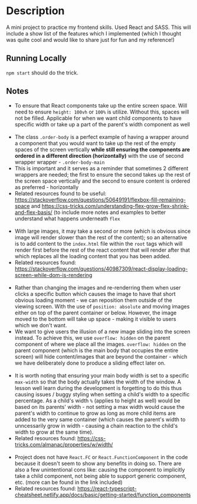 # Description

A mini project to practice my frontend skills. Used React and SASS. This will include a show list of the features which I implemented (which I thought was quite cool and would like to share just for fun and my reference!)

## Running Locally

`npm start` should do the trick.

## Notes

- To ensure that React components take up the entire screen space. Will need to ensure `height: 100vh` or `100%` is utilize. Without this, spaces will not be filled. Applicable for when we want child components to have specific width or take up a part of the parent's width component as well<br /><br />
- The class `.order-body` is a perfect example of having a wrapper around a component that you would want to take up the rest of the empty spaces of the screen vertically <b>while still ensuring the components are ordered in a different direction (horizontally)</b> with the use of second wrapper wrapper - `.order-body-main`
- This is important and it serves as a reminder that sometimes 2 different wrappers are needed; the first to ensure the second takes up the rest of the screen space vertically and the second to ensure content is ordered as preferred - horizontally
- Related resources found to be useful: https://stackoverflow.com/questions/50649191/flexbox-fill-remaining-space and https://css-tricks.com/understanding-flex-grow-flex-shrink-and-flex-basis/ (to include more notes and examples to better understand what happens underneath `flex`<br /><br />
- With large images, it may take a second or more (which is obvious since image will render slower than the rest of the content); so an alternative is to add content to the `index.html` file within the `root` tags which will render first before the rest of the react content that will render after that which replaces all the loading content that you has been added.
- Related resources found: https://stackoverflow.com/questions/40987309/react-display-loading-screen-while-dom-is-rendering<br /><br />
- Rather than changing the images and re-renderring them when user clicks a specific button which causes the image to have that short obvious loading moment - we can reposition them outside of the viewing screen. With the use of `position: absolute` and moving images either on top of the parent container or below. However, the image moved to the bottom will take up space - making it visible to users which we don't want.
- We want to give users the illusion of a new image sliding into the screen instead. To achieve this, we use `overflow: hidden` on the parent component of where we place all the images. `overflow: hidden` on the parent component (which is the main body that occupies the entire screen) will hide content/images that are beyond the container - which we have deliberately done to produce a sliding effect later on.<br /><br />
- It is worth noting that ensuring your main body width is set to a specific `max-width` so that the body actually takes the width of the window. A lesson well learn during the development is forgetting to do this thus causing issues / buggy styling when setting a child's width to a specific percentage. As a child's width `%` (applies to height as well) would be based on its parents' width - not setting a max width would cause the parent's width to continue to grow as long as more child items are added to the very same container (which causes the parent's width to unncessarily grow in width - causing a chain reaction to the child's width to grow at the same time). 
- Related resources found: https://css-tricks.com/almanac/properties/w/width/ <br /><br />
- Project does not have <code>React.FC</code> or <code>React.FunctionComponent</code> in the code because it doesn't seem to show any benefits in doing so. There are also a few unintentional cons like: causing the component to implicitly take a child component, not being able to support generic component, etc. (more can be found in the link included)
- Related resources found: https://react-typescript-cheatsheet.netlify.app/docs/basic/getting-started/function_components <br /><br />

